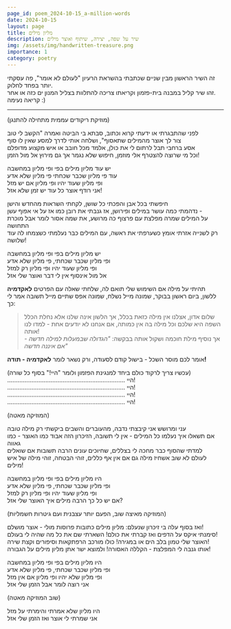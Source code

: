 ```yaml
---
page_id: poem_2024-10-15_a-million-words
date: 2024-10-15
layout: page
title: מליון מילים
description: שיר על שפה, יצירה, שיתוף ואוצר מילים
img: /assets/img/handwritten-treasure.png
importance: 1
category: poetry
---
```


זה השיר הראשון מבין שניים שכתבתי בהשראת הרעיון "לעולם לא אומר", פה עסקתי יותר בפחד לחלוק.  
זהו שיר קליל במבנה בית-פזמון וקריאתו צריכה להתלוות בצליל המנון ים כזה או אחר.  
קריאה נעימה :)

---

(מוזיקת ריקודים עממית מתחילה להתנגן)

לפני שהתבגרתי או ידעתי קרוא וכתוב, סבתא בי הביטה ואמרה "הקשב לי טוב  
צור לך אוצר מהמילים שתאסוף", ושלחה אותי לדרך למסע שאין לו סוף  
אסע ברחבי תבל לרתום לי את כולן, אלמד מכל חובב או איש מקצוע מדופלם  
וכל מי שרוצה להצטרף אלי מוזמן, חיפוש שלא נגמר אך גם מירוץ אל מול הזמן!

יש עוד מליון מילים בפי ופי מליון במחשבה  
עוד פי מליון שכבר שכחתי פי מליון שלא אדע  
ופי מליון שעוד יהיו ופי מליון אם יש מזל  
אני רודף אוצר כל עוד יש זמן שלא אזל!

חיפשתי בכל אבן והפכתי כל שושן, לקחתי השראות מהחדש והישן  
נדהמתי כמה עושר במילים ופירושן, אז גנבתי את רובן כמו אז על אי אפוף עשן -  
על המילים שמרה מפלצת עם פרצוף כה מרושע, את שמה אסור לומר אבל מוכרת התחושה  
רק לשנייה אזרתי אומץ כשערפתי את ראשה, עם המילים כבר נעלמתי כשצמחו לה עוד שלושה!

יש מליון מילים בפי ופי מליון במחשבה  
ופי מליון שכבר שכחתי, פי מליון שלא אדע  
ופי מליון שעוד יהיו ופי מליון רק למזל  
אל מול אינסוף אין לי דבר ואוצר שלי אזל

תהיתי על מילה אם השימוש שלי תואם לה, שלחתי שאלה עם הפרטים **לאקדמיה**  
ללשון, ביום ראשון בבוקר, שמונה מייל נשלח, שמונה אפס שתיים מייל תשובה אמר לי כך:

> שלום אדון, אצלנו אין מילה כזאת בכלל, אך הלשון אינה שלנו אלא נחלת הכלל  
> השפה היא שלכם וכל מילה בה אין כמותה, אם אנחנו לא יודעים אחת - למדו לנו אותה!  
> אך נוסיף מילת חוכמה ושקול אותה בבקשה: _"הגדולה שבמעלות למילה חדשה - אם איננה חדשה"_

אומר לכם מוסר השכל - בישול קודם לסעודה, ורק נשאר לומר **לאקדמיה - תודה!**

(עכשיו צריך לרקוד כולם ביחד למנגינת הפזמון ולומר "היי!" בסוף כל שורה)  
.................................................................... היי!  
.................................................................... היי!  
.................................................................... היי!  
.................................................................... היי!

(המוזיקה מאטה)

עני ומרושש אני קיבצתי נדבה, מהעוברים והשבים ביקשתי רק מילה טובה  
אם תשאלו איך נעלמו כל המילים - אין לי תשובה, הזיכרון הזה אבוד כמו האוצר - כמו גאווה  
למדתי שהסוף כבר מחכה לי בצללים, שחיוכים עונים הרבה תשובות אם שואלים  
לעולם לא שוב אשחיז מילה גם אם אין אף כללים, זוהי הבטחה, זוהי מילה של איש מילים!

היו מליון מילים בפי ופי מליון במחשבה  
ופי מליון שכבר שכחתי, פי מליון שלא אדע  
ופי מליון שעוד יהיו ופי מליון רק למזל  
אם יש כל כך הרבה מילים איך האוצר שלי אזל?

(המוזיקה מאיצה שוב, הפעם יותר עצבנית ועם גיטרות חשמליות)

ואז בסוף עלה בי זיכרון שנעלם: מליון מילים כתובות פרוסות מולי - אוצר מושלם!  
סימנתי איקס על הדפים ואז קברתי את כולם! השארתי שם את כל מה שהיה לי בעולם!  
האוצר שלי טמון בלב הים או במגירה! כולו מורכב הרפתקאות וסיפורים וקצת שירה!  
אותו גנבה לי המפלצת - הקללה האסורה! ולמוצא ישר אתן מליון מילים על הגבורה!

היו מליון מילים בפי ופי מליון במחשבה  
ופי מליון שכבר שכחתי, פי מליון שלא אדע  
ופי מליון שלא יהיו ופי מליון אם אין מזל  
אני רוצה לומר אבל הזמן שלי אזל

(שוב המוזיקה מאטה)

היו מליון שלא אמרתי והימרתי על מזל  
אני שמרתי לי אוצר ואז הזמן שלי אזל
